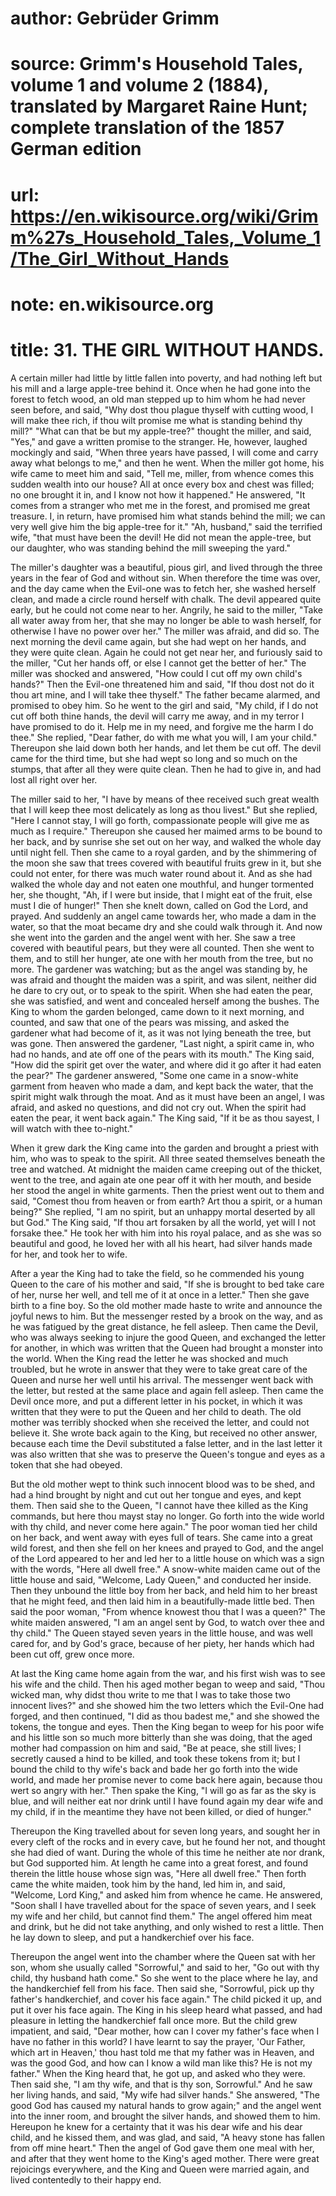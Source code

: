 # author: Gebrüder Grimm
# source: Grimm's Household Tales, volume 1 and volume 2 (1884), translated by Margaret Raine Hunt; complete translation of the 1857 German edition
# url: https://en.wikisource.org/wiki/Grimm%27s_Household_Tales,_Volume_1/The_Girl_Without_Hands
# note: en.wikisource.org
# title: 31. THE GIRL WITHOUT HANDS. 

A certain miller had little by little fallen into poverty, and had nothing left but his mill and a large apple-tree behind it. Once when he had gone into the forest to fetch wood, an old man stepped up to him whom he had never seen before, and said, "Why dost thou plague thyself with cutting wood, I will make thee rich, if thou wilt promise me what is standing behind thy mill?" "What can that be but my apple-tree?" thought the miller, and said, "Yes," and gave a written promise to the stranger. He, however, laughed mockingly and said, "When three years have passed, I will come and carry away what belongs to me," and then he went. When the miller got home, his wife came to meet him and said, "Tell me, miller, from whence comes this sudden wealth into our house? All at once every box and chest was filled; no one brought it in, and I know not how it happened." He answered, "It comes from a stranger who met me in the forest, and promised me great treasure. I, in return, have promised ​him what stands behind the mill; we can very well give him the big apple-tree for it." "Ah, husband," said the terrified wife, "that must have been the devil! He did not mean the apple-tree, but our daughter, who was standing behind the mill sweeping the yard." 

The miller's daughter was a beautiful, pious girl, and lived through the three years in the fear of God and without sin. When therefore the time was over, and the day came when the Evil-one was to fetch her, she washed herself clean, and made a circle round herself with chalk. The devil appeared quite early, but he could not come near to her. Angrily, he said to the miller, "Take all water away from her, that she may no longer be able to wash herself, for otherwise I have no power over her." The miller was afraid, and did so. The next morning the devil came again, but she had wept on her hands, and they were quite clean. Again he could not get near her, and furiously said to the miller, "Cut her hands off, or else I cannot get the better of her." The miller was shocked and answered, "How could I cut off my own child's hands?" Then the Evil-one threatened him and said, "If thou dost not do it thou art mine, and I will take thee thyself." The father became alarmed, and promised to obey him. So he went to the girl and said, "My child, if I do not cut off both thine hands, the devil will carry me away, and in my terror I have promised to do it. Help me in my need, and forgive me the harm I do thee." She replied, "Dear father, do with me what you will, I am your child." Thereupon she laid down both her hands, and let them be cut off. The devil came for the third time, but she had wept so long and so much on the stumps, that after all they were quite clean. Then he had to give in, and had lost all right over her. 

The miller said to her, "I have by means of thee received such great wealth that I will keep thee most delicately as long as thou livest." But she replied, "Here I cannot stay, I will go forth, compassionate people will give me as much as I require." Thereupon she caused her maimed arms to be bound to her back, and by sunrise she set out on her way, and walked the whole day until night fell. Then she came to a royal garden, and by the shimmering of ​the moon she saw that trees covered with beautiful fruits grew in it, but she could not enter, for there was much water round about it. And as she had walked the whole day and not eaten one mouthful, and hunger tormented her, she thought, "Ah, if I were but inside, that I might eat of the fruit, else must I die of hunger!" Then she knelt down, called on God the Lord, and prayed. And suddenly an angel came towards her, who made a dam in the water, so that the moat became dry and she could walk through it. And now she went into the garden and the angel went with her. She saw a tree covered with beautiful pears, but they were all counted. Then she went to them, and to still her hunger, ate one with her mouth from the tree, but no more. The gardener was watching; but as the angel was standing by, he was afraid and thought the maiden was a spirit, and was silent, neither did he dare to cry out, or to speak to the spirit. When she had eaten the pear, she was satisfied, and went and concealed herself among the bushes. The King to whom the garden belonged, came down to it next morning, and counted, and saw that one of the pears was missing, and asked the gardener what had become of it, as it was not lying beneath the tree, but was gone. Then answered the gardener, "Last night, a spirit came in, who had no hands, and ate off one of the pears with its mouth." The King said, "How did the spirit get over the water, and where did it go after it had eaten the pear?" The gardener answered, "Some one came in a snow-white garment from heaven who made a dam, and kept back the water, that the spirit might walk through the moat. And as it must have been an angel, I was afraid, and asked no questions, and did not cry out. When the spirit had eaten the pear, it went back again." The King said, "If it be as thou sayest, I will watch with thee to-night." 

When it grew dark the King came into the garden and brought a priest with him, who was to speak to the spirit. All three seated themselves beneath the tree and watched. At midnight the maiden came creeping out of the thicket, went to the tree, and again ate one pear off it with her mouth, and beside her stood the angel in white garments. Then the priest went out to them and said, "Comest thou ​from heaven or from earth? Art thou a spirit, or a human being?" She replied, "I am no spirit, but an unhappy mortal deserted by all but God." The King said, "If thou art forsaken by all the world, yet will I not forsake thee." He took her with him into his royal palace, and as she was so beautiful and good, he loved her with all his heart, had silver hands made for her, and took her to wife. 

After a year the King had to take the field, so he commended his young Queen to the care of his mother and said, "If she is brought to bed take care of her, nurse her well, and tell me of it at once in a letter." Then she gave birth to a fine boy. So the old mother made haste to write and announce the joyful news to him. But the messenger rested by a brook on the way, and as he was fatigued by the great distance, he fell asleep. Then came the Devil, who was always seeking to injure the good Queen, and exchanged the letter for another, in which was written that the Queen had brought a monster into the world. When the King read the letter he was shocked and much troubled, but he wrote in answer that they were to take great care of the Queen and nurse her well until his arrival. The messenger went back with the letter, but rested at the same place and again fell asleep. Then came the Devil once more, and put a different letter in his pocket, in which it was written that they were to put the Queen and her child to death. The old mother was terribly shocked when she received the letter, and could not believe it. She wrote back again to the King, but received no other answer, because each time the Devil substituted a false letter, and in the last letter it was also written that she was to preserve the Queen's tongue and eyes as a token that she had obeyed. 

But the old mother wept to think such innocent blood was to be shed, and had a hind brought by night and cut out her tongue and eyes, and kept them. Then said she to the Queen, "I cannot have thee killed as the King commands, but here thou mayst stay no longer. Go forth into the wide world with thy child, and never come here again." The poor woman tied her child on her back, and went away with eyes full of tears. She came into a great ​wild forest, and then she fell on her knees and prayed to God, and the angel of the Lord appeared to her and led her to a little house on which was a sign with the words, "Here all dwell free." A snow-white maiden came out of the little house and said, "Welcome, Lady Queen," and conducted her inside. Then they unbound the little boy from her back, and held him to her breast that he might feed, and then laid him in a beautifully-made little bed. Then said the poor woman, "From whence knowest thou that I was a queen?" The white maiden answered, "I am an angel sent by God, to watch over thee and thy child." The Queen stayed seven years in the little house, and was well cared for, and by God's grace, because of her piety, her hands which had been cut off, grew once more. 

At last the King came home again from the war, and his first wish was to see his wife and the child. Then his aged mother began to weep and said, "Thou wicked man, why didst thou write to me that I was to take those two innocent lives?" and she showed him the two letters which the Evil-One had forged, and then continued, "I did as thou badest me," and she showed the tokens, the tongue and eyes. Then the King began to weep for his poor wife and his little son so much more bitterly than she was doing, that the aged mother had compassion on him and said, "Be at peace, she still lives; I secretly caused a hind to be killed, and took these tokens from it; but I bound the child to thy wife's back and bade her go forth into the wide world, and made her promise never to come back here again, because thou wert so angry with her." Then spake the King, "I will go as far as the sky is blue, and will neither eat nor drink until I have found again my dear wife and my child, if in the meantime they have not been killed, or died of hunger." 

Thereupon the King travelled about for seven long years, and sought her in every cleft of the rocks and in every cave, but he found her not, and thought she had died of want. During the whole of this time he neither ate nor drank, but God supported him. At length he came into a great forest, and found therein the little house whose sign was, "Here all dwell free." Then forth came the white maiden, took him by the hand, led him in, and said, "Welcome, ​Lord King," and asked him from whence he came. He answered, "Soon shall I have travelled about for the space of seven years, and I seek my wife and her child, but cannot find them." The angel offered him meat and drink, but he did not take anything, and only wished to rest a little. Then he lay down to sleep, and put a handkerchief over his face. 

Thereupon the angel went into the chamber where the Queen sat with her son, whom she usually called "Sorrowful," and said to her, "Go out with thy child, thy husband hath come." So she went to the place where he lay, and the handkerchief fell from his face. Then said she, "Sorrowful, pick up thy father's handkerchief, and cover his face again." The child picked it up, and put it over his face again. The King in his sleep heard what passed, and had pleasure in letting the handkerchief fall once more. But the child grew impatient, and said, "Dear mother, how can I cover my father's face when I have no father in this world? I have learnt to say the prayer, 'Our Father, which art in Heaven,' thou hast told me that my father was in Heaven, and was the good God, and how can I know a wild man like this? He is not my father." When the King heard that, he got up, and asked who they were. Then said she, "I am thy wife, and that is thy son, Sorrowful." And he saw her living hands, and said, "My wife had silver hands." She answered, "The good God has caused my natural hands to grow again;" and the angel went into the inner room, and brought the silver hands, and showed them to him. Hereupon he knew for a certainty that it was his dear wife and his dear child, and he kissed them, and was glad, and said, "A heavy stone has fallen from off mine heart." Then the angel of God gave them one meal with her, and after that they went home to the King's aged mother. There were great rejoicings everywhere, and the King and Queen were married again, and lived contentedly to their happy end. 

